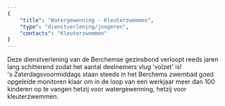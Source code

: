 ```yaml
---
{
	"title": "Watergewenning - Kleuterzwemmen",
	"type": "dienstverlening/jongeren",
	"contacts": "Kleuterzwemmen"
}
---
```


Deze dienstverlening van de Berchemse gezinsbond verloopt reeds jaren lang schitterend
zodat het aantal deelnemers vlug 'volzet' is!  
's Zaterdagsvoormiddags staan steeds in het Berchems zwembad
goed opgeleide monitoren klaar om in de loop van een werkjaar
meer dan 100 kinderen op te vangen hetzij voor watergewenning,
hetzij voor kleuterzwemmen.
